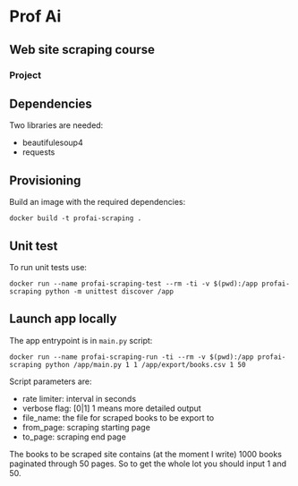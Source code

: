 # Prof Ai
## Web site scraping course
### Project

## Dependencies

Two libraries are needed:
- beautifulesoup4
- requests

## Provisioning

Build an image with the required dependencies:

```
docker build -t profai-scraping .
```

## Unit test

To run unit tests use:
```
docker run --name profai-scraping-test --rm -ti -v $(pwd):/app profai-scraping python -m unittest discover /app
```

## Launch app locally

The app entrypoint is in ```main.py``` script:

```
docker run --name profai-scraping-run -ti --rm -v $(pwd):/app profai-scraping python /app/main.py 1 1 /app/export/books.csv 1 50
```

Script parameters are:
- rate limiter: interval in seconds
- verbose flag: [0|1] 1 means more detailed output
- file_name: the file for scraped books to be export to
- from_page: scraping starting page
- to_page: scraping end page

The books to be scraped site contains (at the moment I write) 1000 books paginated through 50 pages.
So to get the whole lot you should input 1 and 50.


